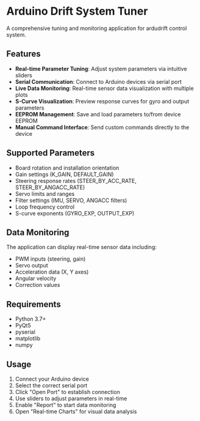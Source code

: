 # Arduino Drift System Tuner

A comprehensive tuning and monitoring application for ardudrift control system.

## Features

- **Real-time Parameter Tuning**: Adjust system parameters via intuitive sliders
- **Serial Communication**: Connect to Arduino devices via serial port
- **Live Data Monitoring**: Real-time sensor data visualization with multiple plots
- **S-Curve Visualization**: Preview response curves for gyro and output parameters
- **EEPROM Management**: Save and load parameters to/from device EEPROM
- **Manual Command Interface**: Send custom commands directly to the device

## Supported Parameters

- Board rotation and installation orientation
- Gain settings (K_GAIN, DEFAULT_GAIN)
- Steering response rates (STEER_BY_ACC_RATE, STEER_BY_ANGACC_RATE)
- Servo limits and ranges
- Filter settings (IMU, SERVO, ANGACC filters)
- Loop frequency control
- S-curve exponents (GYRO_EXP, OUTPUT_EXP)

## Data Monitoring

The application can display real-time sensor data including:
- PWM inputs (steering, gain)
- Servo output
- Acceleration data (X, Y axes)
- Angular velocity
- Correction values

## Requirements

- Python 3.7+
- PyQt5
- pyserial
- matplotlib
- numpy

## Usage

1. Connect your Arduino device
2. Select the correct serial port
3. Click "Open Port" to establish connection
4. Use sliders to adjust parameters in real-time
5. Enable "Report" to start data monitoring
6. Open "Real-time Charts" for visual data analysis